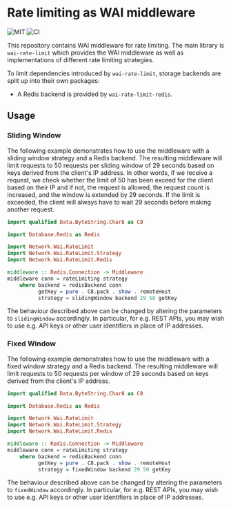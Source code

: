 # Rate limiting as WAI middleware

![MIT](https://img.shields.io/github/license/mbg/wai-rate-limit)
![CI](https://github.com/mbg/wai-rate-limit/workflows/CI/badge.svg?branch=master)

This repository contains WAI middleware for rate limiting. The main library is `wai-rate-limit` which provides the WAI middleware as well as implementations of different rate limiting strategies. 

To limit dependencies introduced by `wai-rate-limit`, storage backends are split up into their own packages:

- A Redis backend is provided by `wai-rate-limit-redis`. 

## Usage

### Sliding Window

The following example demonstrates how to use the middleware with a sliding window strategy and a Redis backend. The resulting middleware will limit requests to 50 requests per sliding window of 29 seconds based on keys derived from the client's IP address. In other words, if we receive a request, we check whether the limit of 50 has been exceed for the client based on their IP and if not, the request is allowed, the request count is increased, and the window is extended by 29 seconds. If the limit is exceeded, the client will always have to wait 29 seconds before making another request.

```haskell
import qualified Data.ByteString.Char8 as C8

import Database.Redis as Redis

import Network.Wai.RateLimit
import Network.Wai.RateLimit.Strategy
import Network.Wai.RateLimit.Redis

middleware :: Redis.Connection -> Middleware
middleware conn = rateLimiting strategy 
    where backend = redisBackend conn 
          getKey = pure . C8.pack . show . remoteHost
          strategy = slidingWindow backend 29 50 getKey
```

The behaviour described above can be changed by altering the parameters to `slidingWindow` accordingly. In particular, for e.g. REST APIs, you may wish to use e.g. API keys or other user identifiers in place of IP addresses.

### Fixed Window

The following example demonstrates how to use the middleware with a fixed window strategy and a Redis backend. The resulting middleware will limit requests to 50 requests per window of 29 seconds based on keys derived from the client's IP address. 

```haskell
import qualified Data.ByteString.Char8 as C8

import Database.Redis as Redis

import Network.Wai.RateLimit
import Network.Wai.RateLimit.Strategy
import Network.Wai.RateLimit.Redis

middleware :: Redis.Connection -> Middleware
middleware conn = rateLimiting strategy 
    where backend = redisBackend conn 
          getKey = pure . C8.pack . show . remoteHost
          strategy = fixedWindow backend 29 50 getKey
```

The behaviour described above can be changed by altering the parameters to `fixedWindow` accordingly. In particular, for e.g. REST APIs, you may wish to use e.g. API keys or other user identifiers in place of IP addresses.
